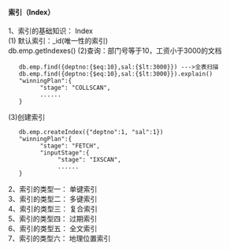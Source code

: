 #### 索引（Index）
1、索引的基础知识： Index </br>
   (1) 默认索引：_id(唯一性的索引) </br>
       db.emp.getIndexes()
   (2)查询：部门号等于10，工资小于3000的文档
   
       db.emp.find({deptno:{$eq:10},sal:{$lt:3000}}) --->全表扫描
       db.emp.find({deptno:{$eq:10},sal:{$lt:3000}}).explain()
       "winningPlan":{
             "stage": "COLLSCAN",
             ......
       }
       
   (3)创建索引
   
       db.emp.createIndex({"deptno":1, "sal":1})
       "winningPlan":{
             "stage": "FETCH",
             "inputStage":{
                  "stage": "IXSCAN",
                  ......
       }
       
2、索引的类型一： 单键索引 </br>
3、索引的类型二： 多键索引 </br>
4、索引的类型三： 复合索引 </br>
5、索引的类型四： 过期索引 </br>
6、索引的类型五： 全文索引 </br>
7、索引的类型六： 地理位置索引 </br>
